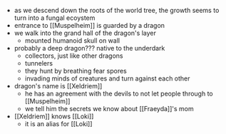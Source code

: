 - as we descend down the roots of the world tree, the growth seems to turn into a fungal ecoystem
- entrance to [[Muspelheim]] is guarded by a dragon
- we walk into the grand hall of the dragon's layer
    - mounted humanoid skull on wall
- probably a deep dragon??? native to the underdark
    - collectors, just like other dragons
    - tunnelers
    - they hunt by breathing fear spores
    - invading minds of creatures and turn against each other
- dragon's name is [[Xeldriem]]
    - he has an agreement with the devils to not let people through to [[Muspelheim]]
    - we tell him the secrets we know about [[Fraeyda]]'s mom
- [[Xeldriem]] knows [[Loki]]
    - it is an alias for [[Loki]]
